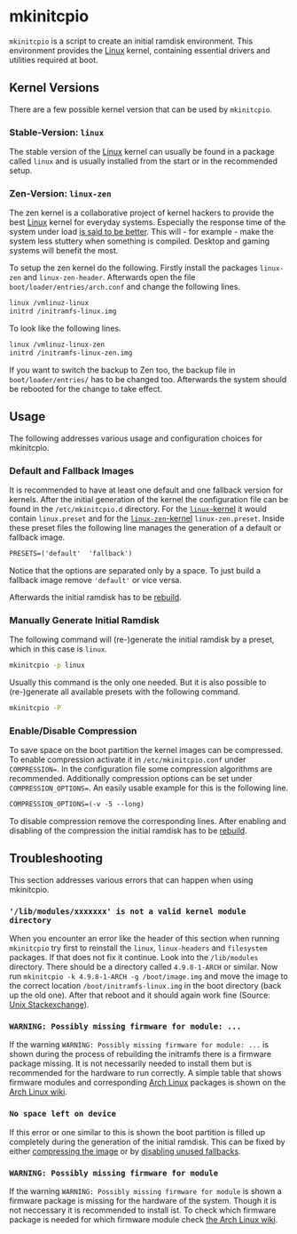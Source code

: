 # mkinitcpio

`mkinitcpio` is a script to create an initial ramdisk environment.
This environment provides the [Linux](/wiki/linux.md) kernel, containing essential drivers and
utilities required at boot.

## Kernel Versions

There are a few possible kernel version that can be used by `mkinitcpio`.

### Stable-Version: `linux`

The stable version of the [Linux](/wiki/linux.md) kernel can usually be found in a package called
`linux` and is usually installed from the start or in the recommended setup.

### Zen-Version: `linux-zen`

The zen kernel is a collaborative project of kernel hackers to provide the best
[Linux](/wiki/linux.md) kernel for everyday systems.
Especially the response time of the system under load
[is said to be better](https://github.com/zen-kernel/zen-kernel/wiki/Detailed-Feature-List#zen-kernel-improvements).
This will - for example - make the system less stuttery when something is compiled.
Desktop and gaming systems will benefit the most.

To setup the zen kernel do the following. Firstly install the packages `linux-zen` and
`linux-zen-header`.
Afterwards open the file `boot/loader/entries/arch.conf` and change the following lines. 

```txt 
linux /vmlinuz-linux
initrd /initramfs-linux.img
```

To look like the following lines.

```txt
linux /vmlinuz-linux-zen
initrd /initramfs-linux-zen.img
```

If you want to switch the backup to Zen too, the backup file in `boot/loader/entries/` has to be
changed too.
Afterwards the system should be rebooted for the change to take effect.

## Usage 

The following addresses various usage and configuration choices for mkinitcpio.

### Default and Fallback Images

It is recommended to have at least one default and one fallback version for kernels.
After the initial generation of the kernel the configuration file can be found in the
`/etc/mkinitcpio.d` directory.
For the [`linux`-kernel](#stable-version-linux) it would contain `linux.preset` and for the
[`linux-zen`-kernel](#zen-version-linux-zen) `linux-zen.preset`.
Inside these preset files the following line manages the generation of a default or fallback image.

```txt
PRESETS=('default'  'fallback')
```

Notice that the options are separated only by a space.
To just build a fallback image remove `'default'` or vice versa.

Afterwards the initial ramdisk has to be [rebuild](#manually-generate-initial-ramdisk).

### Manually Generate Initial Ramdisk

The following command will (re-)generate the initial ramdisk by a preset, which in this case is
`linux`.

```sh
mkinitcpio -p linux
```

Usually this command is the only one needed.
But it is also possible to (re-)generate all available presets with the following command.

```sh
mkinitcpio -P
```

### Enable/Disable Compression

To save space on the boot partition the kernel images can be compressed.
To enable compression activate it in `/etc/mkinitcpio.conf` under `COMPRESSION=`.
In the configuration file some compression algorithms are recommended.
Additionally compression options can be set under `COMPRESSION_OPTIONS=`.
An easily usable example for this is the following line.

```txt 
COMPRESSION_OPTIONS=(-v -5 --long)
```

To disable compression remove the corresponding lines.
After enabling and disabling of the compression the initial ramdisk has to be
[rebuild](#manually-generate-initial-ramdisk).

## Troubleshooting

This section addresses various errors that can happen when using mkinitcpio.

### `'/lib/modules/xxxxxxx' is not a valid kernel module directory`

When you encounter an error like the header of this section when running
`mkinitcpio` try first to reinstall the `linux`, `linux-headers` and
`filesystem` packages.
If that does not fix it continue.
Look into the `/lib/modules` directory.
There should be a directory called `4.9.8-1-ARCH` or similar.
Now run `mkinitcpio -k 4.9.8-1-ARCH -g /boot/image.img` and move the image
to the correct location `/boot/initramfs-linux.img` in the boot directory (back
up the old one).
After that reboot and it should again work fine (Source:
[Unix Stackexchange](https://unix.stackexchange.com/questions/395402/lib-modules-4-9-8-1-arch-is-not-a-valid-kernel-module-directory)).

### `WARNING: Possibly missing firmware for module: ...`

If the warning `WARNING: Possibly missing firmware for module: ...` is shown during the process of
rebuilding the initramfs there is a firmware package missing.
It is not necessarily needed to install them but is recommended for the hardware to run correctly.
A simple table that shows firmware modules and corresponding
[Arch Linux](/wiki/linux/arch-linux.md) packages is shown on the
[Arch Linux wiki](https://wiki.archlinux.org/title/Mkinitcpio#Possibly_missing_firmware_for_module_XXXX).

### `No space left on device`

If this error or one similar to this is shown the boot partition is filled up completely during the
generation of the initial ramdisk.
This can be fixed by either [compressing the image](#enabledisable-compression) or by 
[disabling unused fallbacks](#default-and-fallback-images).

### `WARNING: Possibly missing firmware for module`

If the warning `WARNING: Possibly missing firmware for module` is shown a firmware package is
missing for the hardware of the system.
Though it is not neccessary it is recommended to install ist.
To check which firmware package is needed for which firmware module check
[the Arch Linux wiki](https://wiki.archlinux.org/title/Mkinitcpio#Possibly_missing_firmware_for_module_XXXX).
